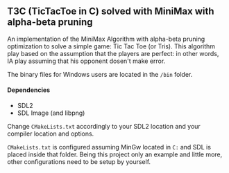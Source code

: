 ## T3C (TicTacToe in C) solved with MiniMax with alpha-beta pruning

An implementation of the MiniMax Algorithm with alpha-beta pruning optimization to solve a simple game: Tic Tac Toe (or Tris).
This algorithm play based on the assumption that the players are perfect: in other words, IA play assuming that his opponent dosen't make error.

The binary files for Windows users are located in the `/bin` folder. 

#### Dependencies
* SDL2
* SDL Image (and libpng)

Change `CMakeLists.txt` accordingly to your SDL2 location and your compiler location and options. 

`CMakeLists.txt` is configured assuming MinGw located in `C:` and SDL is placed inside that folder.
Being this project only an example and little more, other configurations need to be setup by yourself.

